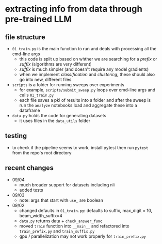 # extracting info from data through pre-trained LLM


## file structure
- `01_train.py` is the main function to run and deals with processing all the cmd-line args
  - this code is split up based on whther we are searching for a *prefix* or *suffix* (algorithms are very different)
  - *suffix* is much simpler (and doesn't require any model gradients)
  - when we implement *classification* and *clustering*, these should also go into new, different files
- `scripts` is a folder for running sweeps over experiments
  - for example, `scripts/submit_sweep.py` loops over cmd-line args and calls `01_train.py`
  - each file saves a pkl of results into a folder and after the sweep is run the `analyze` notebooks load and aggregate these into a dataframe
- `data.py` holds the code for generating datasets
  - it uses files in the `data_utils` folder

## testing
- to check if the pipeline seems to work, install pytest then run `pytest` from the repo's root directory

## recent changes
- 09/04
  - much broader support for datasets including nli
  - added tests
- 09/03
  - note: args that start with `use_` are boolean
- 09/02
  - changed defaults in `01_train.py`: defaults to suffix, max_digit = 10, beam_width_suffix=4
  - `data.py` returns data + `check_answer_func`
  - moved `train` function into `__main__` and refactored into `train_prefix.py` and `train_suffix.py`
  - gpu / parallelization may not work properly for `train_prefix.py`
